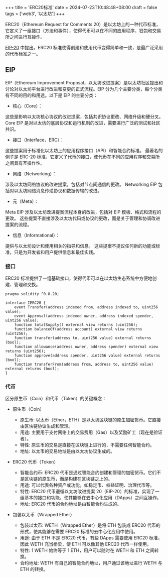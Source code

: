 +++
title = 'ERC20标准'
date = 2024-07-23T10:48:48+08:00
draft = false
tags = ['web3', '以太坊']
+++

ERC20（Ethereum Request for Comments 20）是以太坊上的一种代币标准，它定义了一组接口（方法和事件），使得代币可以在不同的应用程序、钱包和交易所之间进行互操作。

[EIP-20](https://eips.ethereum.org/EIPS/eip-20) 中提出。ERC20 标准使得创建和使用代币变得简单和一致，是最广泛采用的代币标准之一。

## EIP

EIP（Ethereum Improvement Proposal，以太坊改进提案）是以太坊社区提出和讨论对以太坊平台进行改进和变更的正式流程。EIP 分为几个主要分类，每个分类有不同的目的和用途。以下是 EIP 的主要分类：

- 核心（Core）：

这些是影响以太坊核心协议的改进提案，包括共识协议更改、网络升级和硬分叉。
Core EIP 是对以太坊的底层协议和运行机制的改进，需要进行广泛的测试和社区共识。

- 接口（Interface，ERC）：

这些提案用于标准化以太坊上的应用程序接口（API）和智能合约标准。
最著名的例子是 ERC-20 标准，它定义了代币的接口，使代币在不同的应用程序和交易所之间具有互操作性。

- 网络（Networking）：

涉及以太坊网络协议的改进提案，包括对节点间通信的更改。
Networking EIP 包括对以太坊网络消息传递协议和数据传输的改进。

- 元（Meta）：

Meta EIP 涉及以太坊改进提案流程本身的改进，包括对 EIP 模板、格式和流程的更改。
这些提案不直接涉及以太坊代码或协议的更改，而是关于管理和协调改进提案的流程。

- 信息（Informational）：

提供与以太坊设计和使用相关的指导和信息。
这些提案不提议任何新的功能或标准，只是为开发者和用户提供信息和最佳实践。

### 接口

ERC20 标准提供了一组基础接口，使得代币可以在以太坊生态系统中方便地创建、管理和交换。

```solidity
pragma solidity ^0.8.20;

interface IERC20 {
    event Transfer(address indexed from, address indexed to, uint256 value);
    event Approval(address indexed owner, address indexed spender, uint256 value);
    function totalSupply() external view returns (uint256);
    function balanceOf(address account) external view returns (uint256);
    function transfer(address to, uint256 value) external returns (bool);
    function allowance(address owner, address spender) external view returns (uint256);
    function approve(address spender, uint256 value) external returns (bool);
    function transferFrom(address from, address to, uint256 value) external returns (bool);
}
```

### 代币

区分原生币（Coin）和代币（Token）的关键概念：

- 原生币（Coin）

  - 原生币: 以太币（Ether，ETH）是以太坊区块链的原生加密货币。它直接由区块链协议生成和管理。
  - 用途: 主要用于支付网络上的交易费用（Gas）以及奖励矿工（现在是验证者）。
  - 特性: 原生币的交易是直接在区块链上进行的，不需要任何智能合约。
  - 地址: 以太币的交易地址是由以太坊协议生成的。

- ERC20 代币（Token）

  - 智能合约币: ERC20 代币是通过智能合约创建和管理的加密货币。它们不是区块链的原生币，而是构建在区块链之上的。
  - 用途: 可以代表各种资产或功能，如稳定币、权益证明、治理代币等。
  - 特性: ERC20 代币遵循以太坊改进提案 20（EIP-20）的标准，实现了一组基本的接口和功能，使其能够在去中心化应用（DApps）之间互操作。
  - 地址: ERC20 代币的合约地址是由智能合约生成的。

- 包装以太币（Wrapped Ether）

  - 包装以太币: WETH（Wrapped Ether）是将 ETH 包装成 ERC20 代币的形式，使其能够在需要 ERC20 标准的去中心化应用中使用。
  - 用途: 由于 ETH 不是 ERC20 代币，有些 DApps 需要使用 ERC20 标准，因此 WETH 充当桥梁，使 ETH 可以像其他 ERC20 代币一样使用。
  - 特性: 1 WETH 始终等于 1 ETH，用户可以随时在 WETH 和 ETH 之间转换。
  - 合约地址: WETH 有自己的智能合约地址，用户通过该地址进行 WETH 与 ETH 的转换。
